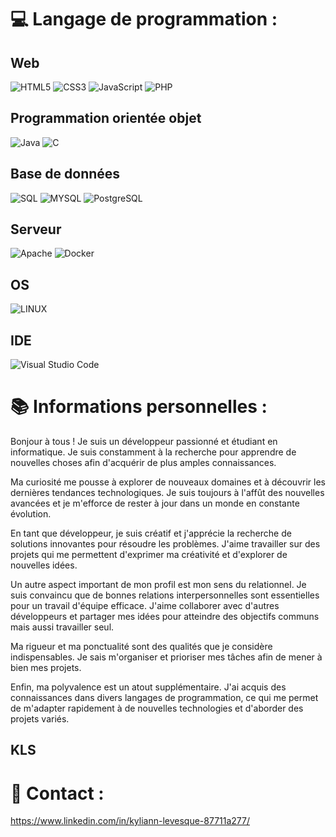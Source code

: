 # 💻 Langage de programmation :

## Web
![HTML5](https://img.shields.io/badge/html5-%23E34F26.svg?style=for-the-badge&logo=html5&logoColor=white)
![CSS3](https://img.shields.io/badge/css3-%231572B6.svg?style=for-the-badge&logo=css3&logoColor=white)
![JavaScript](https://img.shields.io/badge/javascript-%23323330.svg?style=for-the-badge&logo=javascript&logoColor=%23F7DF1E)
![PHP](https://img.shields.io/badge/php-%23777BB4.svg?style=for-the-badge&logo=php&logoColor=white)

## Programmation orientée objet
![Java](https://img.shields.io/badge/java-%23ED8B00.svg?style=for-the-badge&logo=java&logoColor=white)
![C](https://img.shields.io/badge/c-%2300599C.svg?style=for-the-badge&logo=c&logoColor=white) 

## Base de données
![SQL](https://img.shields.io/badge/sql-%2300f.svg?style=for-the-badge&logo=sql&logoColor=white)
![MYSQL](https://img.shields.io/badge/mysql-%2300f.svg?style=for-the-badge&logo=mysql&logoColor=white)
![PostgreSQL](https://img.shields.io/badge/postgresql-%2300f.svg?style=for-the-badge&logo=postgresql&logoColor=white)

## Serveur
![Apache](https://img.shields.io/badge/apache-%23D42029.svg?style=for-the-badge&logo=apache&logoColor=white)
![Docker](https://img.shields.io/badge/docker-%230db7ed.svg?style=for-the-badge&logo=docker&logoColor=white)

## OS
![LINUX](https://img.shields.io/badge/Linux-FCC624?style=for-the-badge&logo=linux&logoColor=black)

## IDE
![Visual Studio Code](https://img.shields.io/badge/-Visual%20Studio%20Code-007ACC?style=for-the-badge&logo=visual-studio-code&logoColor=white)

 # 📚 Informations personnelles :

Bonjour à tous ! Je suis un développeur passionné et étudiant en informatique. Je suis constamment à la recherche pour apprendre de nouvelles choses afin d'acquérir de plus amples connaissances.

Ma curiosité me pousse à explorer de nouveaux domaines et à découvrir les dernières tendances technologiques. Je suis toujours à l'affût des nouvelles avancées et je m'efforce de rester à jour dans un monde en constante évolution.

En tant que développeur, je suis créatif et j'apprécie la recherche de solutions innovantes pour résoudre les problèmes. J'aime travailler sur des projets qui me permettent d'exprimer ma créativité et d'explorer de nouvelles idées.

Un autre aspect important de mon profil est mon sens du relationnel. Je suis convaincu que de bonnes relations interpersonnelles sont essentielles pour un travail d'équipe efficace. J'aime collaborer avec d'autres développeurs et partager mes idées pour atteindre des objectifs communs mais aussi travailler seul.

Ma rigueur et ma ponctualité sont des qualités que je considère indispensables. Je sais m'organiser et prioriser mes tâches afin de mener à bien mes projets.

Enfin, ma polyvalence est un atout supplémentaire. J'ai acquis des connaissances dans divers langages de programmation, ce qui me permet de m'adapter rapidement à de nouvelles technologies et d'aborder des projets variés.

## KLS

# 📧 Contact :

https://www.linkedin.com/in/kyliann-levesque-87711a277/


